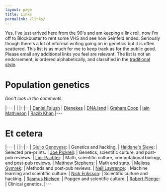 ```yaml
---
layout: page
title: Links
permalink: /links/
---
```


Yes, I've just arrived here from the 90's and am keeping a link roll, now I'm off to Blockbuster to rent some VHS and see how Seinfeld ended. Seriously though there's a lot of informal writing going on in genetics but it is often scattered. This list is as much for me to keep track as for the public good. Please email any additional links you feel are relevant. The list is not an endorsement, is ordered alphabetically, and classified in the [traditional style](https://en.wikipedia.org/wiki/Celestial_Emporium_of_Benevolent_Knowledge).

# Population genetics
*Don't look in the comments.*

|---
| | 
|:-|:-
| [Daniel Falush](http://paintmychromosomes.blogspot.com/)
| [Dienekes](http://dienekes.blogspot.com/)
| [DNA.land](https://blog.dna.land/)
| [Graham Coop](http://gcbias.org/)
| [Iain Mathieson](http://mathii.github.io/)
| [Razib Khan](http://www.unz.com/author/razib-khan/)
|---

# Et cetera

|---
| | 
|:-|:-
| [Giulio Genovese](http://apol1.blogspot.com/): | Genetics and hacking.
| [Haldane's Sieve](http://haldanessieve.org/): |  Selected pre-prints.
| [Joe Pickrell](https://joepickrell.wordpress.com/): | Genetics, scientific culture, and post-pub reviews.
| [Lior Pachter](https://liorpachter.wordpress.com/): | Math, scientific culture, computational biology, and post-pub reviews.
| [Matthew Stephens](http://stephens999.github.io/blog/): | Math and stats.
| [Melissa Gymrek](http://melissagymrek.com/blog/): | Methods and post-pub reviews.
| [Neil Lawrence](http://inverseprobability.com/blog.html): | Machine learning and scientific culture.
| [Nick Eriksson](http://nickeriksson.blogspot.com/): | Scientific culture and hacking.
| [Rasmus Nielsen](http://www.nielsenlab.org/blog/): | Popgen and scientific culture.
| [Robert Plenge](http://www.plengegen.com/): | Clinical genetics.
|---
